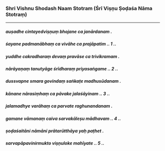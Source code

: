 ### Shri Vishnu Shodash Naam Stotram (Śrī Viṣṇu Ṣoḍaśa Nāma Stotraṃ)

---

##### auṣadhe cintayedviṣṇuṃ bhojane ca janārdanam .
##### śayane padmanābhaṃ ca vivāhe ca prajāpatim .. 1 ..

##### yuddhe cakradharaṃ devaṃ pravāse ca trivikramam .
##### nārāyaṇaṃ tanutyāge śrīdharaṃ priyasaṅgame .. 2 ..

##### dussvapne smara govindaṃ saṅkaṭe madhusūdanam .
##### kānane nārasiṃhaṃ ca pāvake jalaśāyinam .. 3 ..

##### jalamadhye varāhaṃ ca parvate raghunandanam .
##### gamane vāmanaṃ caiva sarvakāleṣu mādhavam .. 4 ..

##### ṣoḍaśaitāni nāmāni prātarūtthāya yaḥ paṭhet .
##### sarvapāpavinirmukto viṣṇuloke mahīyate .. 5 ..